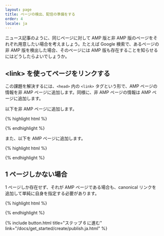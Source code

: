 ```yaml
---
layout: page
title: ページの検出、配信の準備をする
order: 4
locale: ja
---
```


ニュース記事のように、同じページに対して AMP 版と非 AMP 版のページをそれぞれ用意したい場合を考えましょう。たとえば Google 検索で、あるページの非 AMP 版を検出した場合、そのページには AMP 版も存在することを知らせるにはどうしたらよいでしょうか。

## &lt;link> を使ってページをリンクする

この課題を解決するには、`<head>` 内の `<link>` タグという形で、AMP ページの情報を非 AMP ページに追加します。同様に、非 AMP ページの情報は AMP ページに追加します。

以下を非 AMP ページに追加します。

{% highlight html %}
<link rel="amphtml" href="https://www.example.com/url/to/amp/document.html">
{% endhighlight %}

また、以下を AMP ページに追加します。

{% highlight html %}
<link rel="canonical" href="https://www.example.com/url/to/full/document.html">
{% endhighlight %}

## 1 ページしかない場合

1 ページしか存在せず、それが AMP ページである場合も、canonical リンクを追加して単純に自身を指定する必要があります。

{% highlight html %}
<link rel="canonical" href="https://www.example.com/url/to/amp/document.html">
{% endhighlight %}

{% include button.html title="ステップ 6 に進む" link="/docs/get_started/create/publish.ja.html" %}
